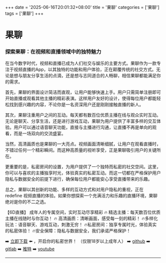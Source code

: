 +++
date = '2025-06-16T20:01:32+08:00'
title = '果聊'
categories = ['果聊']
tags = ['果聊']
+++

# 果聊

### 探索果聊：在视频和直播领域中的独特魅力

在当今数字时代，视频和直播已成为人们社交与娱乐的主要方式。果聊作为一款专注于视频直播的App，以其独特的功能和用户体验，正在颠覆传统的社交方式。无论是想与朋友分享生活的点滴，还是想与志同道合的人畅聊，相信果聊都能满足你的需求。

首先，果聊的界面设计简洁而直观，让用户能够快速上手。用户只需简单注册即可开始直播或观看其他主播的精彩表演。这样用户友好的设计，使得每位用户都能轻松找到感兴趣的内容，不论你是一名资深用户还是刚刚接触直播的新人。

其次，果聊注重用户之间的互动。每天都有数百位优质主播在线与观众实时互动。无论是聊天、分享生活，还是进行游戏互动，果聊为用户提供了丰富多样的交互体验。用户可以通过语音聊天功能，直接与主播进行沟通，让直播不再是单向的观看，而是一场双向的交流盛宴。

当然，高清画质也是果聊的一大亮点。视频画面清晰细腻，让用户在观看直播时，不错过任何一个精彩瞬间。而这种高质量的视听享受，正是果聊吸引用户的关键所在。

更重要的是，私密房间的设置，为用户提供了一个独特而私密的社交空间。这里，你可以与喜欢的主播独享时光，体验真实的私密互动。而这一切都在严格保护用户隐私与数据安全的前提下进行，确保每位用户都能安心享受直播带来的乐趣。

总之，果聊以其创新的功能、多样的互动方式和对用户隐私的重视，正在 redefine 视频直播的体验。如果你想探索一个充满活力和乐趣的直播环境，果聊绝对是你的不二之选。

【6D直播】
成年人的专属空间，实时互动尽享精彩
🔥 精选主播：每天数百位优质主播在线随时与你互动！
🔥 高清画质：清晰画面，感受每一刻的精彩！
🔥多样化玩法：语音聊天、游戏互动，刺激无穷！
🔥私密房间：独享专属时光，体验真实的私密体验！
🔥安全保障：隐私与数据安全，我们承诺严格保护！

➡️ [立即下载](https://down123.s3.ap-east-1.amazonaws.com/down/down.html?channelCode=blog) ⬅️ ，开启你的私密世界！
（仅限18岁以上成年人）
➡️ [github](https://aldult-live.github.io/)
➡️ [gitlab](https://seo-09598d.gitlab.io/)
➡️ [推特](https://x.com/wegame33)
➡️ [youtube](https://www.youtube.com/@6Dlive)

---
